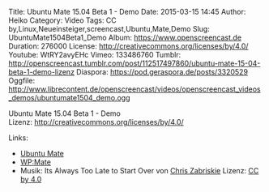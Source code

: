 Title: Ubuntu Mate 15.04 Beta 1 - Demo
Date: 2015-03-15 14:45
Author: Heiko
Category: Video
Tags: CC by,Linux,Neueinsteiger,screencast,Ubuntu,Mate,Demo
Slug: UbuntuMate1504Beta1_Demo
Album: https://www.openscreencast.de
Duration: 276000
License: http://creativecommons.org/licenses/by/4.0/
Youtube: WtRY2avyEHc
Vimeo: 133486760
Tumblr: http://openscreencast.tumblr.com/post/112517497860/ubuntu-mate-15-04-beta-1-demo-lizenz
Diaspora: https://pod.geraspora.de/posts/3320529
Oggfile: http://www.librecontent.de/openscreencast/videos/openscreencast_videos_demos/ubuntumate1504_demo.ogg

Ubuntu Mate 15.04 Beta 1 - Demo  
Lizenz: <http://creativecommons.org/licenses/by/4.0/>

Links:

  * [Ubuntu Mate](https://ubuntu-mate.org/ "Link zu ubuntu-mate.org" )
  * [WP:Mate](http://de.wikipedia.org/wiki/MATE_Desktop_Environment "Link zu wikipedia.org" )
  * Musik: Its Always Too Late to Start Over von [Chris Zabriskie](http://chriszabriskie.com/ "Link zu chriszabriskie.com" ) Lizenz: [CC by 4.0](http://creativecommons.org/licenses/by/4.0/)

